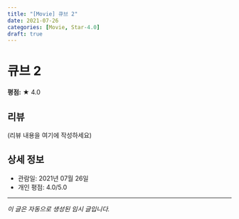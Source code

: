 ```yaml
---
title: "[Movie] 큐브 2"
date: 2021-07-26
categories: [Movie, Star-4.0]
draft: true
---
```


# 큐브 2

**평점:** ★ 4.0

## 리뷰

(리뷰 내용을 여기에 작성하세요)

## 상세 정보

- 관람일: 2021년 07월 26일
- 개인 평점: 4.0/5.0

---

*이 글은 자동으로 생성된 임시 글입니다.*
